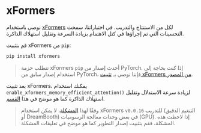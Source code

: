# xFormers

نوصي باستخدام [xFormers](https://github.com/facebookresearch/xformers) لكل من الاستنتاج والتدريب. في اختباراتنا، سمحت التحسينات التي تم إجراؤها في كتل الاهتمام بزيادة السرعة وتقليل استهلاك الذاكرة.

قم بتثبيت xFormers من `pip`:

```bash
pip install xformers
```

> تتطلب حزمة xFormers `pip` أحدث إصدار من PyTorch. إذا كنت بحاجة إلى استخدام إصدار سابق من PyTorch، فإننا نوصي بـ [تثبيت xFormers من المصدر](https://github.com/facebookresearch/xformers#installing-xformers).

بعد تثبيت xFormers، يمكنك استخدام `enable_xformers_memory_efficient_attention()` لزيادة سرعة الاستدلال وتقليل استهلاك الذاكرة كما هو موضح في هذا [القسم](memory#memory-efficient-attention).

> وفقًا لهذا [المشكلة](https://github.com/huggingface/diffusers/issues/2234#issuecomment-1416931212)، لا يمكن استخدام xFormers `v0.0.16` للتدريب (التنغيم الدقيق أو DreamBooth) في بعض وحدات معالجة الرسوميات (GPU). إذا لاحظت هذه المشكلة، فقم بتثبيت إصدار التطوير كما هو موضح في تعليقات المشكلة.